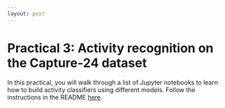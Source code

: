 ```yaml
---
layout: post
---
```


# Practical 3: Activity recognition on the Capture-24 dataset
In this practical, you will walk through a list of Jupyter notebooks to learn how to build activity classifiers using different models. Follow the instructions in the README [here](https://github.com/activityMonitoring/Oxford_Wearables_Activity_Recognition). 
